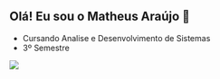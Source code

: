 ## Olá! Eu sou o Matheus Araújo 👋

- Cursando Analise e Desenvolvimento de Sistemas
- 3º Semestre

<div>
   <img src="https://cdn.jsdelivr.net/gh/devicons/devicon@latest/icons/threedsmax/threedsmax-original.svg" /> 
</div>          
